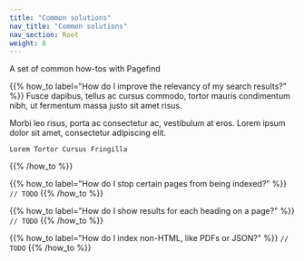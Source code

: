 ```yaml
---
title: "Common solutions"
nav_title: "Common solutions"
nav_section: Root
weight: 8
---
```


A set of common how-tos with Pagefind

{{% how_to label="How do I improve the relevancy of my search results?" %}}
Fusce dapibus, tellus ac cursus commodo, tortor mauris condimentum nibh, ut fermentum massa justo sit amet risus.

Morbi leo risus, porta ac consectetur ac, vestibulum at eros. Lorem ipsum dolor sit amet, consectetur adipiscing elit.

```
Lorem Tortor Cursus Fringilla
```
{{% /how_to %}}

{{% how_to label="How do I stop certain pages from being indexed?" %}}
`// TODO`
{{% /how_to %}}

{{% how_to label="How do I show results for each heading on a page?" %}}
`// TODO`
{{% /how_to %}}

{{% how_to label="How do I index non-HTML, like PDFs or JSON?" %}}
`// TODO`
{{% /how_to %}}
